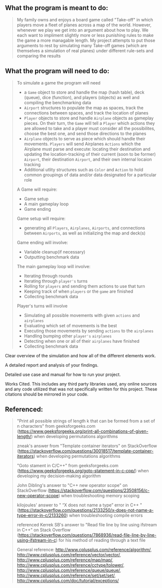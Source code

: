 ## What the program is meant to do:
> My family owns and enjoys a board game called "Take-off" in which players move a fleet of planes across a map of the world. However, whenever we play we get into an argument about how to play. We each want to impliment slightly more or less punishing rules to make the game a more managable length. My project attempts to put those arguments to rest by simulating many Take-off games (which are themselves a simulation of real planes) under different rule-sets and comparing the results

## What the program will need to do:
> To simulate a game the program will need
> - a `Game` object to store and handle the map (hash table), deck (queue), dice (function), and players (objects) as well and compiling the benchmarking data
> - `Airport` structures to populate the map as spaces, track the connections between spaces, and track the location of planes
> - `Player` objects to store and handle `Airplane` objects as gameplay pieces. On their turn, the `Game` will tell a `Player` which actions they are allowed to take and a player must consider all the possibilites, choose the best one, and send those directions to the planes
> - `Airplane` objects to serve as piece which should handle their movements. `Players` will send Airplanes `Actions` which the Airplane must parse and execute: locating their destination and updating the location-tracking of their current (soon to be former) `Airport`, their destination `Airport`, and their own internal locaion tracking
> - Additional utlity structures such as `Color` and `Action` to hold common groupings of data and/or data designated for a particular role
> 
> A Game will require:
> - Game setup
> - A main gameplay loop
> - Game ending
> 
> Game setup will require:
> - generating all `Players`, `Airplanes`, `Airports`, and connections between `Airports`, as well as initializing the map and deck(s)
> 
> Game ending will involve:
> - Variable cleanup(if necessary)
> - Outputting benchmark data
> 
> The main gameplay loop will involve:
> - Iterating through rounds
> - Iterating through `player's` turns
> - Rolling for `players` and sending them actions to use that turn
> - Keeping track of when `players` or the `game` are finished
> - Collecting benchmark data
> 
> Player's turns will involve
> - Simulating all possible movements with given `actions` and `airplanes`
> - Evaluating which set of movements is the best
> - Executing those movements by sending `actions` to the `airplanes`
> - Handling bumping other `player's` `airplanes`
> - Detecting when one or all of their `airplanes` have finished
> - Collecting benchmark data

Clear overview of the simulation and how all of the different elements work.

A detailed report and analysis of your findings.

Detailed use case and manual for how to run your project.

Works Cited. This includes any third party libraries used, any online sources and any code utilized that was not specifically written for this project. These citations should be mirrored in your code.

## Referenced:
> "Print all possible strings of length k that can be formed from a set of n characters" from geeksforgeeks.com (https://www.geeksforgeeks.org/print-all-combinations-of-given-length/) when developing permutations algorithms
> 
> zneak's answer from "Template container iterators" on StackOverflow (https://stackoverflow.com/questions/30018517/template-container-iterators) when developing permutations algorithms
> 
> "Goto stament in C/C++" from geeksforgeeks.com (https://www.geeksforgeeks.org/goto-statement-in-c-cpp/) when developing my decision-making algorithm
> 
> John Dibling's answer to "C++ new operator scope" on StackOverflow (https://stackoverflow.com/questions/23508156/c-new-operator-scope) when troubleshooting memory scoping
> 
> kilojoules' answer to " “X does not name a type” error in C++ " (https://stackoverflow.com/questions/2133250/x-does-not-name-a-type-error-in-c/2133260) when troubleshooting compile errors
> 
> referenced Kerrek SB's answer to "Read file line by line using ifstream in C++" on Stack Overflow (https://stackoverflow.com/questions/7868936/read-file-line-by-line-using-ifstream-in-c) for his method of reading through a text file
> 
> General reference: http://www.cplusplus.com/reference/algorithm/, http://www.cplusplus.com/reference/vector/vector/, http://www.cplusplus.com/reference/map/map/, http://www.cplusplus.com/reference/cctype/tolower/, http://www.cplusplus.com/reference/queue/queue/, http://www.cplusplus.com/reference/set/set/set/, http://www.cplusplus.com/doc/tutorial/exceptions/